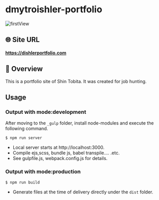 # dmytroishler-portfolio

![firstView](../../_assets/img/common/main.png)

## 🌐 Site URL

#### **https://dishlerportfolio.com**

## 🎁 Overview

This is a portfolio site of Shin Tobita. It was created for job hunting.

## Usage

### Output with mode:development

After moving to the `_gulp` folder, install node-modules and execute the following command.

```
$ npm run server
```

- Local server starts at http://localhost:3000.
- Compile ejs,scss, bundle js, babel transpile.... .etc.
- See gulpfile.js, webpack.config.js for details.

### Output with mode:production

```
$ npm run build
```

- Generate files at the time of delivery directly under the `dist` folder.

